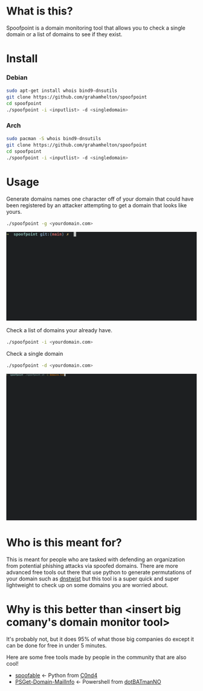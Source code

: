  # What is this?
 Spoofpoint is a domain monitoring tool that allows you to check a single domain or a list of domains to see if they exist.
# Install
### Debian 
 ```bash
sudo apt-get install whois bind9-dnsutils
git clone https://github.com/grahamhelton/spoofpoint 
cd spoofpoint
./spoofpoint -i <inputlist> -d <singledomain>
```
### Arch
 ```bash
sudo pacman -S whois bind9-dnsutils
git clone https://github.com/grahamhelton/spoofpoint 
cd spoofpoint
./spoofpoint -i <inputlist> -d <singledomain>
```
# Usage
Generate domains names one character off of your domain that could have been registered by an attacker attempting to get a domain that looks like yours.
```bash
./spoofpoint -g <yourdomain.com>
```
![](/generate.gif)

Check a list of domains your already have.
```bash
./spoofpoint -i <yourdomain.com>
```
Check a single domain
```bash
./spoofpoint -d <yourdomain.com>
```

![](/example.gif)

# Who is this meant for?
This is meant for people who are tasked with defending an organization from potential phishing attacks via spoofed domains. There are more advanced free tools out there that use python to generate permutations of your domain such as [dnstwist](https://github.com/elceef/dnstwist) but this tool is a super quick and super lightweight to check up on some domains you are worried about.

 # Why is this better than <insert big comany's domain monitor tool>
It's probably not, but it does 95% of what those big companies do except it can be done for free in under 5 minutes.

Here are some free tools made by people in the community that are also cool!
- [spoofable](https://github.com/C0nd4/spoofable) <- Python from [C0nd4](https://github.com/C0nd4) 
- [PSGet-Domain-MailInfo](https://github.com/dotBATmanNO/PSGet-Domain-MailInfo) <- Powershell from [dotBATmanNO](https://github.com/dotBATmanNO)
